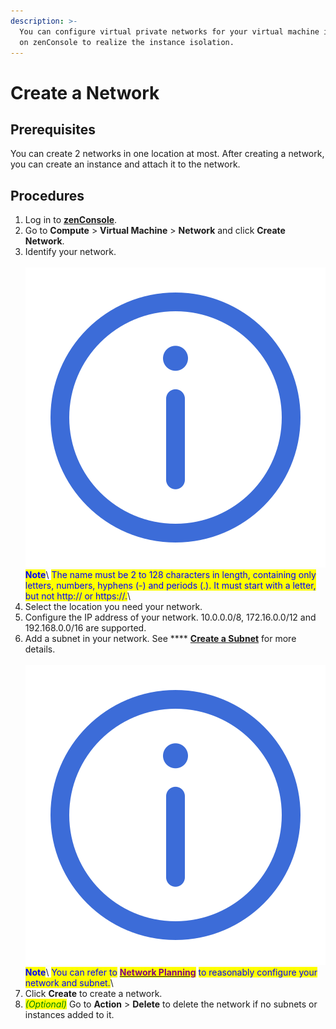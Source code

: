 ```yaml
---
description: >-
  You can configure virtual private networks for your virtual machine instances
  on zenConsole to realize the instance isolation.
---
```


# Create a Network

## Prerequisites

You can create 2 networks in one location at most. After creating a network, you can create an instance and attach it to the network.



## Procedures

1. Log in to [**zenConsole**](https://console.zenlayer.com/).
2. Go to **Compute** > **Virtual Machine** > **Network** and click **Create Network**.
3. Identify your network.\
   \
   <img src="../../../.gitbook/assets/Icon.svg" alt="" data-size="line"><mark style="color:blue;">**Note**</mark>\ <mark style="color:blue;">The name must be 2 to 128 characters in length, containing only letters, numbers, hyphens (-) and periods (.). It must start with a letter, but not http:// or https://.</mark>\ <mark style="color:blue;"></mark>
4. Select the location you need your network.
5. Configure the IP address of your network. 10.0.0.0/8, 172.16.0.0/12 and 192.168.0.0/16 are supported.
6. Add a subnet in your network. See **** [**Create a Subnet**](create-a-subnet.md) for more details.\
   \
   <img src="../../../.gitbook/assets/Icon.svg" alt="" data-size="line"><mark style="color:blue;">**Note**</mark>\ <mark style="color:blue;">You can refer to</mark> <mark style="color:blue;"></mark>_<mark style="color:blue;"></mark>_ [<mark style="color:blue;"><mark style="color:purple;">**Network Planning**<mark style="color:purple;"></mark>](../../overview/vpc-and-subnet-planning.md) <mark style="color:blue;">to reasonably configure your network and subnet.</mark>\ <mark style="color:blue;"></mark>
7. Click **Create** to create a network.
8. _<mark style="color:green;">(Optional)</mark>_ <mark style="color:green;"></mark><mark style="color:green;"></mark> Go to **Action** > **Delete** to delete the network if no subnets or instances added to it.

